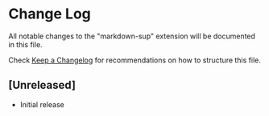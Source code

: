 # Change Log

All notable changes to the "markdown-sup" extension will be documented in this file.

Check [Keep a Changelog](http://keepachangelog.com/) for recommendations on how to structure this file.

## [Unreleased]

- Initial release